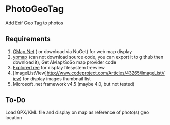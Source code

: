 # PhotoGeoTag

Add Exif Geo Tag to photos

## Requirements

1. [GMap.Net](http://greatmaps.codeplex.com) ( or download via NuGet) for web map display
2. [ypmap](https://code.google.com/archive/p/ypmap/) (can not download source code, you can export it to github then download it), Get AMap/SoSo map provider code
3. [ExplorerTree](http://www.codeproject.com/Articles/14570/A-Windows-Explorer-in-a-user-control) for display filesystem treeview
4. [ImageListView]http://www.codeproject.com/Articles/43265/ImageListView) for display images thumbnail list
5. Microsoft .net framework v4.5 (maybe 4.0, but not tested)

## To-Do

Load GPX/KML file and display on map as reference of photo(s) geo location

